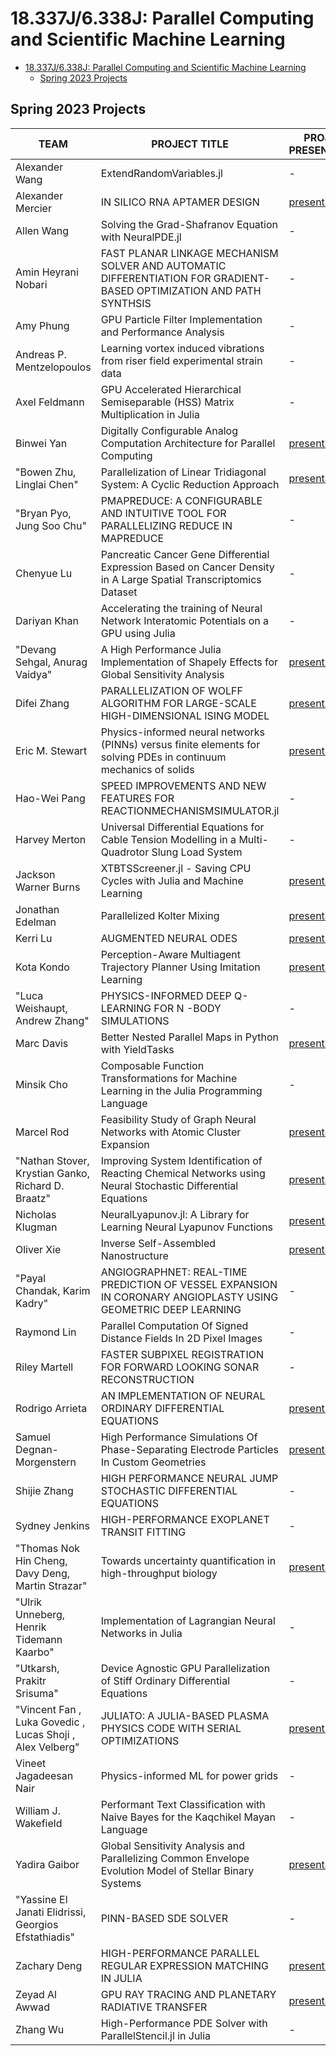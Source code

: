 # 18.337J/6.338J: Parallel Computing and Scientific Machine Learning

- [18.337J/6.338J: Parallel Computing and Scientific Machine Learning](#18337j6338j-parallel-computing-and-scientific-machine-learning)
  - [Spring 2023 Projects](#spring-2023-projects)

## Spring 2023 Projects
| **TEAM**                                                  | **PROJECT TITLE**                                                                                                    | **PROJECT PRESENTATION**                                                                                                                                                                                        | **PROJECT REPORT**                                                                                                                                                                                            | **CODE**                                                                                                  |
| --------------------------------------------------------- | -------------------------------------------------------------------------------------------------------------------- | --------------------------------------------------------------------------------------------------------------------------------------------------------------------------------------------------------------- | ------------------------------------------------------------------------------------------------------------------------------------------------------------------------------------------------------------- | --------------------------------------------------------------------------------------------------------- |
| Alexander Wang                                            | ExtendRandomVariables.jl                                                                                             | -                                                                                                                                                                                                               | [report](https://raw.githubusercontent.com/mitmath/18337projects/main/spring2023/project_presentations/spring2023/project_reports18.337_AlexanderMercier_FinalProjectGitHub.pdf)                              | [code](https://github.com/mitmath/18337sp2023-alexander_mercier-ExtendRandomVariables.jl)                 |
| Alexander Mercier                                         | IN SILICO RNA APTAMER DESIGN                                                                                         | [presentation](https://raw.githubusercontent.com/mitmath/18337projects/main/spring2023/project_presentationsAlexander_Wang_Project_Presentation.pdf)                                                            | [report](https://raw.githubusercontent.com/mitmath/18337projects/main/spring2023/project_presentations/spring2023/project_reportsAlexander_Wang_Final_Project.pdf)                                            | [code](https://github.com/mitmath/18337sp2023-alexander_wang-parallel-computing-sciml-rna-aptamer-design) |
| Allen Wang                                                | Solving the Grad-Shafranov Equation with NeuralPDE.jl                                                                | -                                                                                                                                                                                                               | [report](https://raw.githubusercontent.com/mitmath/18337projects/main/spring2023/project_presentations/spring2023/project_reports18_337_Final_Project_merge.pdf)                                              | -                                                                                                         |
| Amin Heyrani Nobari                                       | FAST PLANAR LINKAGE MECHANISM SOLVER AND AUTOMATIC DIFFERENTIATION FOR GRADIENT-BASED OPTIMIZATION AND PATH SYNTHSIS | -                                                                                                                                                                                                               | [report](https://raw.githubusercontent.com/mitmath/18337projects/main/spring2023/project_presentations/spring2023/project_reports18337_Project_Report.pdf)                                                    | [code](https://github.com/mitmath/18337sp2023-amin_heyrani_nobari-18337-Linakge-Project)                  |
| Amy Phung                                                 | GPU Particle Filter Implementation and Performance Analysis                                                          | -                                                                                                                                                                                                               | [report](https://raw.githubusercontent.com/mitmath/18337projects/main/spring2023/project_presentations/spring2023/project_reports18337_Final_Report.pdf)                                                      | [code](https://github.com/mitmath/18337sp2023-amy_phung-GPUParticleFilter.jl)                             |
| Andreas P. Mentzelopoulos                                 | Learning vortex induced vibrations from riser field experimental strain data                                         | -                                                                                                                                                                                                               | [report](https://raw.githubusercontent.com/mitmath/18337projects/main/spring2023/project_presentations/spring2023/project_reportsFinal_Report_Mentzelopoulos_Sci_ML.pdf)                                      | [code](https://github.com/mitmath/18337sp2023-andreas_p__mentze-SciML-Project-18.337-Spring-2023-MIT.git) |
| Axel Feldmann                                             | GPU Accelerated Hierarchical Semiseparable (HSS) Matrix Multiplication in Julia                                      | -                                                                                                                                                                                                               | [report](https://raw.githubusercontent.com/mitmath/18337projects/main/spring2023/project_presentations/spring2023/project_reports18_337_Project_Report-axel.pdf)                                              | [code](https://github.com/mitmath/18337sp2023-axel_feldmann-hss-gpu)                                      |
| Binwei Yan                                                | Digitally Configurable Analog Computation Architecture for Parallel Computing                                        | [presentation](https://raw.githubusercontent.com/mitmath/18337projects/main/spring2023/project_presentationsPre.pdf)                                                                                            | [report](https://raw.githubusercontent.com/mitmath/18337projects/main/spring2023/project_presentations/spring2023/project_reports18_337_final_project-binwei.pdf)                                             | -                                                                                                         |
| "Bowen Zhu, Linglai Chen"                                 | Parallelization of Linear Tridiagonal System: A Cyclic Reduction Approach                                            | [presentation](https://raw.githubusercontent.com/mitmath/18337projects/main/spring2023/project_presentations18337_Presentation.pdf)                                                                             | [report](https://raw.githubusercontent.com/mitmath/18337projects/main/spring2023/project_presentations/spring2023/project_reports18337_Final_Report__4_.pdf)                                                  | [code](https://github.com/mitmath/18337sp2023-bowen_zhu-parallel_numerical_linear_algebra.git)            |
| "Bryan Pyo, Jung Soo Chu"                                 | PMAPREDUCE: A CONFIGURABLE AND INTUITIVE TOOL FOR PARALLELIZING REDUCE IN MAPREDUCE                                  | -                                                                                                                                                                                                               | [report](https://raw.githubusercontent.com/mitmath/18337projects/main/spring2023/project_presentations/spring2023/project_reports18_337_Final_Project_Paper.pdf)                                              | [code](https://github.mit.edu/jschu99/18.337-Final-Project)                                               |
| Chenyue Lu                                                | Pancreatic Cancer Gene Differential Expression Based on Cancer Density in A Large Spatial Transcriptomics Dataset    | -                                                                                                                                                                                                               | [report](https://raw.githubusercontent.com/mitmath/18337projects/main/spring2023/project_presentations/spring2023/project_reports18337_project_ChenyueLu.pdf)                                                 | [code](https://github.com/mitmath/18337sp2023-chenyue_lu-18337_Fa23_CL)                                   |
| Dariyan Khan                                              | Accelerating the training of Neural Network Interatomic Potentials on a GPU using Julia                              | -                                                                                                                                                                                                               | [report](https://raw.githubusercontent.com/mitmath/18337projects/main/spring2023/project_presentations/spring2023/project_reports18337_Dariyan_Khan_final_project_V2.pdf)                                     | [code](https://github.com/mitmath/18337sp2023-dariyan_khan-PotentialLearning-2.jl)                        |
| "Devang Sehgal, Anurag Vaidya"                            | A High Performance Julia Implementation of Shapely Effects for Global Sensitivity Analysis                           | [presentation](https://raw.githubusercontent.com/mitmath/18337projects/main/spring2023/project_presentations18337_Project_presentation.pdf)                                                                     | [report](https://raw.githubusercontent.com/mitmath/18337projects/main/spring2023/project_presentations/spring2023/project_reports18_337_FinalProjectProposal_Sehgal_Vaidya.pdf)                               | [code](https://github.com/mitmath/18337sp2023-devang_sehgal__anurag_vaidya-shapley_julia)                 |
| Difei Zhang                                               | PARALLELIZATION OF WOLFF ALGORITHM FOR LARGE-SCALE HIGH-DIMENSIONAL ISING MODEL                                      | [presentation](https://raw.githubusercontent.com/mitmath/18337projects/main/spring2023/project_presentationsfinal_presentation.pdf)                                                                             | [report](https://raw.githubusercontent.com/mitmath/18337projects/main/spring2023/project_presentations/spring2023/project_reportsFInal_Report_18337-zhang.pdf)                                                | [code](https://github.com/mitmath/18337sp2023-difei_zhang-ParallelWolff.git)                              |
| Eric M. Stewart                                           | Physics-informed neural networks (PINNs) versus finite elements for solving PDEs in continuum mechanics of solids    | [presentation](https://raw.githubusercontent.com/mitmath/18337projects/main/spring2023/project_presentationsStewart_SolidMechanics_PINNs.pdf)                                                                   | [report](https://raw.githubusercontent.com/mitmath/18337projects/main/spring2023/project_presentations/spring2023/project_reportsStewart_Eric_final_report.pdf)                                               | [code](https://github.com/mitmath/18337sp2023-eric_m__stewart-pinnsforsolids)                             |
| Hao-Wei Pang                                              | SPEED IMPROVEMENTS AND NEW FEATURES FOR REACTIONMECHANISMSIMULATOR.jl                                                | -                                                                                                                                                                                                               | [report](https://raw.githubusercontent.com/mitmath/18337projects/main/spring2023/project_presentations/spring2023/project_reportsex_article.pdf)                                                              | [code](https://github.com/mitmath/18337sp2023-hao-wei_pang-ReactionMechanismSimulator.jl)                 |
| Harvey Merton                                             | Universal Differential Equations for Cable Tension Modelling in a Multi-Quadrotor Slung Load System                  | -                                                                                                                                                                                                               | [report](https://raw.githubusercontent.com/mitmath/18337projects/main/spring2023/project_presentations/spring2023/project_reports18.337_Final_Project_Harvey_Merton.pdf)                                      | [code](https://github.com/mitmath/18337sp2023-harvey_merton-18.337_project)                               |
| Jackson Warner Burns                                      | XTBTSScreener.jl - Saving CPU Cycles with Julia and Machine Learning                                                 | [presentation](https://raw.githubusercontent.com/mitmath/18337projects/main/spring2023/project_presentationsMIT_18.337_Final_Presentation.pdf)                                                                  | [report](https://raw.githubusercontent.com/mitmath/18337projects/main/spring2023/project_presentations/spring2023/project_reportsjacksonburns-18337-paper.pdf)                                                | [code](https://github.com/mitmath/18337sp2023-jackson_warner_burns-xtb-ts-screener)                       |
| Jonathan Edelman                                          | Parallelized Kolter Mixing                                                                                           | [presentation](https://raw.githubusercontent.com/mitmath/18337projects/main/spring2023/project_presentationsParallelised_MaxCut.pdf)                                                                            | [report](https://raw.githubusercontent.com/mitmath/18337projects/main/spring2023/project_presentations/spring2023/project_reports18_337_Final_Paper__2_.pdf)                                                  | -                                                                                                         |
| Kerri Lu                                                  | AUGMENTED NEURAL ODES                                                                                                | [presentation](https://raw.githubusercontent.com/mitmath/18337projects/main/spring2023/project_presentations18.337_presentation.pdf)                                                                            | [report](https://raw.githubusercontent.com/mitmath/18337projects/main/spring2023/project_presentations/spring2023/project_reports18_337_project_report.pdf)                                                   | [code](https://github.com/mitmath/18337sp2023-kerri_lu-18337-anode-project)                               |
| Kota Kondo                                                | Perception-Aware Multiagent Trajectory Planner Using Imitation Learning                                              | [presentation](https://raw.githubusercontent.com/mitmath/18337projects/main/spring2023/project_presentations18337-final-project-kota-kondo.pdf)                                                                 | [report](https://raw.githubusercontent.com/mitmath/18337projects/main/spring2023/project_presentations/spring2023/project_reports18_337_Final_Project-Kondo.pdf)                                              | [code](https://github.com/mitmath/18337sp2023-kota_kondo-18337)                                           |
| "Luca Weishaupt, Andrew Zhang"                            | PHYSICS-INFORMED DEEP Q-LEARNING FOR N -BODY SIMULATIONS                                                             | -                                                                                                                                                                                                               | [report](https://raw.githubusercontent.com/mitmath/18337projects/main/spring2023/project_presentations/spring2023/project_reportsZhang_Weishaupt_PHYSICS-INFORMED_DEEP_Q-LEARNING_FOR_N-BODY_SIMULATIONS.pdf) | [code](https://github.com/mitmath/18337sp2023-luca_weishaupt__andrew_zhang-nbody-rl-public)               |
| Marc Davis                                                | Better Nested Parallel Maps in Python with YieldTasks                                                                | [presentation](https://raw.githubusercontent.com/mitmath/18337projects/main/spring2023/project_presentationsYieldtasks.pdf)                                                                                     | [report](https://raw.githubusercontent.com/mitmath/18337projects/main/spring2023/project_presentations/spring2023/project_reportsYieldTasks.pdf)                                                              | [code](https://github.com/mitmath/18337sp2023-marc_davis-yieldtasks)                                      |
| Minsik Cho                                                | Composable Function Transformations for Machine Learning in the Julia Programming Language                           | -                                                                                                                                                                                                               | [report](https://raw.githubusercontent.com/mitmath/18337projects/main/spring2023/project_presentations/spring2023/project_reportsmarcel.pdf)                                                                  | -                                                                                                         |
| Marcel Rod                                                | Feasibility Study of Graph Neural Networks with Atomic Cluster Expansion                                             | [presentation](https://raw.githubusercontent.com/mitmath/18337projects/main/spring2023/project_presentations18337ppt.pdf)                                                                                       | [report](https://raw.githubusercontent.com/mitmath/18337projects/main/spring2023/project_presentations/spring2023/project_reports18337_fp.pdf)                                                                | [code](https://github.com/mitmath/18337sp2023-minsik_cho-PotentialLearning.jl)                            |
| "Nathan Stover, Krystian Ganko, Richard D. Braatz"        | Improving System Identification of Reacting Chemical Networks using Neural Stochastic Differential Equations         | [presentation](https://raw.githubusercontent.com/mitmath/18337projects/main/spring2023/project_presentationsParametric-Identifiability-of-Neural-SDEs.pdf)                                                      | [report](https://raw.githubusercontent.com/mitmath/18337projects/main/spring2023/project_presentations/spring2023/project_reportsneuralcle.pdf)                                                               | [code](https://github.com/mitmath/18337sp2023-nathan_stover__krystian_ganko-18.337-Project-SP2023)        |
| Nicholas Klugman                                          | NeuralLyapunov.jl: A Library for Learning Neural Lyapunov Functions                                                  | [presentation](https://raw.githubusercontent.com/mitmath/18337projects/main/spring2023/project_presentationsNicholas_Klugman_18-337_Final_project_presentation.pdf)                                             | [report](https://raw.githubusercontent.com/mitmath/18337projects/main/spring2023/project_presentations/spring2023/project_reportsNicholas_Klugman_Final_Project_Report_18-337.pdf)                            | [code](https://github.com/mitmath/18337sp2023-nicholas_klugman-NeuralLyapunov.jl)                         |
| Oliver Xie                                                | Inverse Self-Assembled Nanostructure                                                                                 | [presentation](https://raw.githubusercontent.com/mitmath/18337projects/main/spring2023/project_presentations2023_OX_ClassPresentation.pdf)                                                                      | [report](https://raw.githubusercontent.com/mitmath/18337projects/main/spring2023/project_presentations/spring2023/project_reports18d337_Final_Project_oliver.pdf)                                             | [code](https://github.com/mitmath/18337sp2023-oliver_xie-project)                                         |
| "Payal Chandak, Karim Kadry"                              | ANGIOGRAPHNET: REAL-TIME PREDICTION OF VESSEL EXPANSION IN CORONARY ANGIOPLASTY USING GEOMETRIC DEEP LEARNING        | -                                                                                                                                                                                                               | [report](https://raw.githubusercontent.com/mitmath/18337projects/main/spring2023/project_presentations/spring2023/project_reportsAngioGraphNet_Submission.pdf)                                                | -                                                                                                         |
| Raymond Lin                                               | Parallel Computation Of Signed Distance Fields In 2D Pixel Images                                                    | -                                                                                                                                                                                                               | [report](https://raw.githubusercontent.com/mitmath/18337projects/main/spring2023/project_presentations/spring2023/project_reportsraymond_lin.pdf)                                                             | [code](https://github.com/mitmath/18337sp2023-raymond_lin-parallel-sdf)                                   |
| Riley Martell                                             | FASTER SUBPIXEL REGISTRATION FOR FORWARD LOOKING SONAR RECONSTRUCTION                                                | -                                                                                                                                                                                                               | [report](https://raw.githubusercontent.com/mitmath/18337projects/main/spring2023/project_presentations/spring2023/project_reports18_337_Final_Project__2_.pdf)                                                | [code](https://github.com/mitmath/18337sp2023-riley_martell-mit_18337_SubpixelRegistration)               |
| Rodrigo Arrieta                                           | AN IMPLEMENTATION OF NEURAL ORDINARY DIFFERENTIAL EQUATIONS                                                          | [presentation](https://raw.githubusercontent.com/mitmath/18337projects/main/spring2023/project_presentationsNeuralODE.pdf)                                                                                      | [report](https://raw.githubusercontent.com/mitmath/18337projects/main/spring2023/project_presentations/spring2023/project_reportsreport-2.pdf)                                                                | [code](https://github.com/mitmath/18337sp2023-rodrigo_arrieta-NeuralODEProject)                           |
| Samuel Degnan-Morgenstern                                 | High Performance Simulations Of Phase-Separating Electrode Particles In Custom Geometries                            | [presentation](https://raw.githubusercontent.com/mitmath/18337projects/main/spring2023/project_presentationsDegnanMorgenstern18337FinalPresentation.pdf)                                                        | [report](https://raw.githubusercontent.com/mitmath/18337projects/main/spring2023/project_presentations/spring2023/project_reportsDegnanMorgenstern18337FinalReport.pdf)                                       | [code](https://github.com/mitmath/18337sp2023-samuel_degnan-morgenstern-CahnHilliardSBM.jl)               |
| Shijie Zhang                                              | HIGH PERFORMANCE NEURAL JUMP STOCHASTIC DIFFERENTIAL EQUATIONS                                                       | -                                                                                                                                                                                                               | [report](https://raw.githubusercontent.com/mitmath/18337projects/main/spring2023/project_presentations/spring2023/project_reports18_337final_Shijie_Zhang.pdf)                                                | [code](https://github.com/mitmath/18337sp2023-shijie_zhang-18_337_NJSDE)                                  |
| Sydney Jenkins                                            | HIGH-PERFORMANCE EXOPLANET TRANSIT FITTING                                                                           | -                                                                                                                                                                                                               | [report](https://raw.githubusercontent.com/mitmath/18337projects/main/spring2023/project_presentations/spring2023/project_reportsJulia_Project-sydney.pdf)                                                    | [code](https://github.com/mitmath/18337sp2023-sydney_jenkins-Julia_Project)                               |
| "Thomas Nok Hin Cheng, Davy Deng, Martin Strazar"         | Towards uncertainty quantification in high-throughput biology                                                        | [presentation](https://raw.githubusercontent.com/mitmath/18337projects/main/spring2023/project_presentations18.337_slide-dec_FINAL.pdf)                                                                         | [report](https://raw.githubusercontent.com/mitmath/18337projects/main/spring2023/project_presentations/spring2023/project_reportsReport.pdf)                                                                  | [code](https://github.com/mitmath/18337sp2023-thomas_nok_hin_cheng-Xavier_MS_Active_Learning_notebook)    |
| "Ulrik Unneberg, Henrik Tidemann Kaarbo"                  | Implementation of Lagrangian Neural Networks in Julia                                                                | -                                                                                                                                                                                                               | [report](https://raw.githubusercontent.com/mitmath/18337projects/main/spring2023/project_presentations/spring2023/project_reportsSciML_Project_8_.pdf)                                                        | [code](https://github.com/mitmath/18337sp2023-ulrik_unneberg__henrik_tidemann_kaarbo-18.337-Project-LNN)  |
| "Utkarsh, Prakitr Srisuma"                                | Device Agnostic GPU Parallelization of Stiff Ordinary Differential Equations                                         | -                                                                                                                                                                                                               | [report](https://raw.githubusercontent.com/mitmath/18337projects/main/spring2023/project_presentations/spring2023/project_reports18.337_FinalReport-utkarsh.pdf)                                              | [code](https://github.com/mitmath/18337sp2023-utkarsh__prakitr_srisuma-DiffEqGPU.jl)                      |
| "Vincent Fan , Luka Govedic , Lucas Shoji , Alex Velberg" | JULIATO: A JULIA-BASED PLASMA PHYSICS CODE WITH SERIAL OPTIMIZATIONS                                                 | [presentation](https://raw.githubusercontent.com/mitmath/18337projects/main/spring2023/project_presentations18.337__Data_Structure_for_Adaptive_Refinement_of_Velocity_Space_in_Plasma_Physics_Simulations.pdf) | [report](https://raw.githubusercontent.com/mitmath/18337projects/main/spring2023/project_presentations/spring2023/project_reports18_337_Report.pdf)                                                           | [code](https://github.com/mitmath/18337sp2023-vincent_fan___-adaptive-hermite-refinement)                 |
| Vineet Jagadeesan Nair                                    | Physics-informed ML for power grids                                                                                  | -                                                                                                                                                                                                               | [report](https://raw.githubusercontent.com/mitmath/18337projects/main/spring2023/project_presentations/spring2023/project_reports18_337_final_project_report_Vineet.pdf)                                      | [code](https://gitfront.io/r/user-8651281/xLmLmor8o9Tm/18.337-S23-proj-Vineet/)                           |
| William J. Wakefield                                      | Performant Text Classification with Naive Bayes for the Kaqchikel Mayan Language                                     | -                                                                                                                                                                                                               | [report](https://raw.githubusercontent.com/mitmath/18337projects/main/spring2023/project_presentations/spring2023/project_reportswakefield.pdf)                                                               | -                                                                                                         |
| Yadira Gaibor                                             | Global Sensitivity Analysis and Parallelizing Common Envelope Evolution Model of Stellar Binary Systems              | [presentation](https://raw.githubusercontent.com/mitmath/18337projects/main/spring2023/project_presentationsConstraining_occurrence_rates_of_short-period_post-common_envelope_binaries.pdf)                    | [report](https://raw.githubusercontent.com/mitmath/18337projects/main/spring2023/project_presentations/spring2023/project_reportsJulia_final.pdf)                                                             | [code](https://github.com/mitmath/18337sp2023-yadira_gaibor-JuliaFinalProject)                            |
| "Yassine El Janati Elidrissi, Georgios Efstathiadis"      | PINN-BASED SDE SOLVER                                                                                                | -                                                                                                                                                                                                               | [report](https://raw.githubusercontent.com/mitmath/18337projects/main/spring2023/project_presentations/spring2023/project_reportsMIT18_337_Final_Project_report.pdf)                                          | [code](https://github.com/mitmath/18337sp2023-yassine_el_janati__georgios_efstathiadis-SDE-PINN-Solver/)  |
| Zachary Deng                                              | HIGH-PERFORMANCE PARALLEL REGULAR EXPRESSION MATCHING IN JULIA                                                       | [presentation](https://raw.githubusercontent.com/mitmath/18337projects/main/spring2023/project_presentationspresentation.pdf)                                                                                   | [report](https://raw.githubusercontent.com/mitmath/18337projects/main/spring2023/project_presentations/spring2023/project_reportsreport.pdf)                                                                  | [code](https://github.mit.edu/mitmath/18337sp2023-zachary_deng-18.337-project)                            |
| Zeyad Al Awwad                                            | GPU RAY TRACING AND PLANETARY RADIATIVE TRANSFER                                                                     | [presentation](https://raw.githubusercontent.com/mitmath/18337projects/main/spring2023/project_presentations18.337_Project_Presentation.pdf)                                                                    | [report](https://raw.githubusercontent.com/mitmath/18337projects/main/spring2023/project_presentations/spring2023/project_reports18337_Final_Project_Report.pdf)                                              | [code](https://github.com/mitmath/18337sp2023-zeyad_al_awwad-Julia-Ray-Tracing/)                          |
| Zhang Wu                                                  | High-Performance PDE Solver with ParallelStencil.jl in Julia                                                         | -                                                                                                                                                                                                               | [report](https://raw.githubusercontent.com/mitmath/18337projects/main/spring2023/project_presentations/spring2023/project_reports18337_final_report.pdf)                                                      | [code](https://github.com/mitmath/18337sp2023-zhang_wu-18337)                                             |
